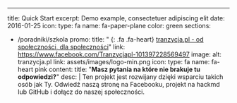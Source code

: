 ---
title: Quick Start
excerpt: Demo example, consectetuer adipiscing elit
date: 2016-01-25
icon:
  type: fa
  name: fa-paper-plane
color: green
sections:
  - /poradniki/szkola
  promo:
    title: "*&nbsp;*{: .fa .fa-heart} [tranzycja.pl - od społeczności, dla społeczności](https://tranzycja.pl)"
    link: https://www.facebook.com/Tranzycjapl-101397228569497
    image:
      alt: tranzycja.pl
      link: assets/images/logo-min.png
      icon:
        type: fa
        name: fa-heart pink
    content:
      title: "**Masz pytania na które nie brakuje tu odpowiedzi?**"
      desc: |
        Ten projekt jest rozwijany dzięki wsparciu takich osób jak Ty. Odwiedź naszą stronę na Facebooku, projekt na hackmd lub GitHub i dołącz do naszej społeczności.
